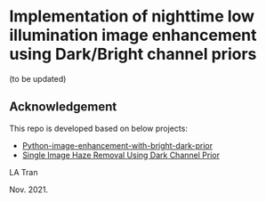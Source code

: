 # Implementation of nighttime low illumination image enhancement using Dark/Bright channel priors

(to be updated)



## Acknowledgement
This repo is developed based on below projects:

- [Python-image-enhancement-with-bright-dark-prior](https://github.com/ba-san/Python-image-enhancement-with-bright-dark-prior)
- [Single Image Haze Removal Using Dark Channel Prior](https://github.com/He-Zhang/image_dehaze)


LA Tran

Nov. 2021.
